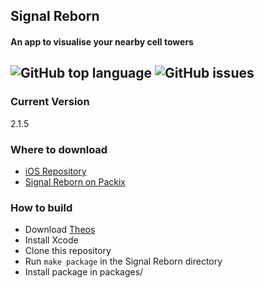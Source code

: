 ## Signal Reborn
#### An app to visualise your nearby cell towers  
![GitHub top language](https://img.shields.io/github/languages/top/elihwyma/SignalReborn?color=purple)
![GitHub issues](https://img.shields.io/github/issues/elihwyma/SignalReborn?color=purple)
---
### Current Version
2.1.5
### Where to download
 - [iOS Repository](https://repo.packix.com/)
 - [Signal Reborn on Packix](https://repo.packix.com/package/com.amywhile.signalreborn/)
### How to build
- Download [Theos](https://github.com/theos/theos)
- Install Xcode
- Clone this repository
- Run `make package` in the Signal Reborn directory
- Install package in packages/
